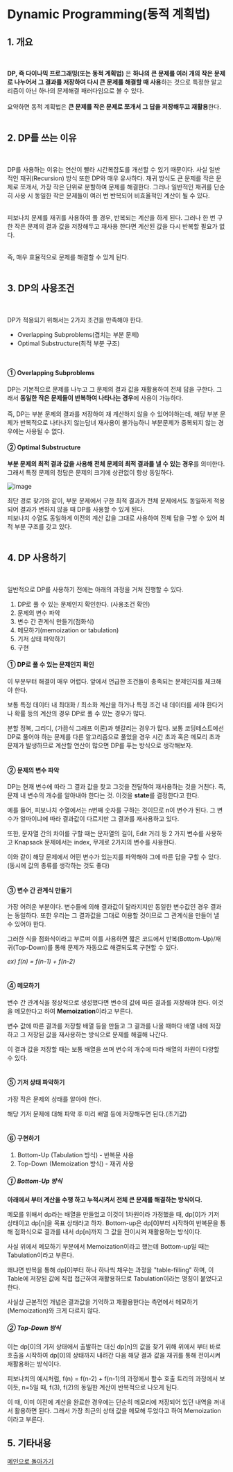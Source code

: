 # Dynamic Programming(동적 계획법)

## 1. 개요

<br/>

**DP, 즉 다이나믹 프로그래밍(또는 동적 계획법)** 은 **하나의 큰 문제를 여러 개의 작은 문제로 나누어서 그 결과를 저장하여 다시 큰 문제를 해결할 때 사용**하는 것으로 
특정한 알고리즘이 아닌 하나의 문제해결 패러다임으로 볼 수 있다. <br/><br/>
요약하면 동적 계획법은 **큰 문제를 작은 문제로 쪼개서 그 답을 저장해두고 재활용**한다. <br/><br/>

## 2. DP를 쓰는 이유

<br/>

DP를 사용하는 이유는 연산이 빨라 시간복잡도를 개선할 수 있기 때문이다. 사실 일반적인 재귀(Recursion) 방식 또한 DP와 매우 유사하다. 재귀 방식도 큰 문제를 작은 문제로 쪼개서, 가장 작은 단위로 분할하여 문제를 해결한다. 그러나 일반적인 재귀를 단순히 사용 시 동일한 작은 문제들이 여러 번 반복되어 비효율적인 계산이 될 수 있다.<br/><br/>

피보나치 문제를 재귀를 사용하여 풀 경우, 반복되는 계산을 하게 된다. 그러나 한 번 구한 작은 문제의 결과 값을 저장해두고 재사용 한다면 계산된 값을 다시 반복할 필요가 없다. <br/><br/>

즉, 매우 효율적으로 문제를 해결할 수 있게 된다. <br/><br/>

## 3. DP의 사용조건

<br/>

DP가 적용되기 위해서는 2가지 조건을 만족해야 한다.
- Overlapping Subproblems(겹치는 부분 문제)
- Optimal Substructure(최적 부분 구조)

<br/>

#### ① Overlapping Subproblems
DP는 기본적으로 문제를 나누고 그 문제의 결과 값을 재활용하여 전체 답을 구한다. 그래서 **동일한 작은 문제들이 반복하여 나타나는 경우**에 사용이 가능하다. <br/><br/>
즉, DP는 부분 문제의 결과를 저장하여 재 계산하지 않을 수 있어야하는데, 해당 부분 문제가 반복적으로 나타나지 않는담녀 재사용이 불가능하니 부분문제가 중복되지 않는 경우에는
사용될 수 없다.

#### ② Optimal Substructure
**부분 문제의 최적 결과 값을 사용해 전체 문제의 최적 결과를 낼 수 있는 경우**를 의미한다. 그래서 특정 문제의 정답은 문제의 크기에 상관없이 항상 동일하다. 

![image](https://github.com/nicehcy2/baekjoon/assets/105339362/5714d137-bbdb-437a-a324-76a0fd9e5621)

최단 경로 찾기와 같이, 부분 문제에서 구한 최적 결과가 전체 문제에서도 동일하게 적용되어 결과가 변하지 않을 때 DP를 사용할 수 있게 된다. <br/>
피보나치 수열도 동일하게 이전의 계산 값을 그대로 사용하여 전체 답을 구할 수 있어 최적 부분 구조를 갖고 있다. <br/><br/>

## 4. DP 사용하기

<br/>

일반적으로 DP를 사용하기 전에는 아래의 과정을 거쳐 진행할 수 있다.
1. DP로 풀 수 있는 문제인지 확인한다. (사용조건 확인)
2. 문제의 변수 파악
3. 변수 간 관계식 만들기(점화식)
4. 메모하기(memoization or tabulation)
5. 기저 상태 파악하기
6. 구현

#### ① DP로 풀 수 있는 문제인지 확인
이 부분부터 해결이 매우 어렵다. 앞에서 언급한 조건들이 충족되는 문제인지를 체크해야 한다. 

보통 특정 데이터 내 최대화 / 최소화 계산을 하거나 특정 조건 내 데이터를 세야 한다거나 확률 등의 계산의 경우 DP로 풀 수 있는 경우가 많다. 

분할 정복, 그리디, (가끔식 그래프 이론)과 헷갈리는 경우가 많다. 보통 코딩테스트에선 DP로 풀어야 하는 문제를 다른 알고리즘으로 풀었을 경우 시간 초과 혹은 메모리 초과 문제가 발생하므로 계산할 연산이 많으면 DP를 푸는 방식으로 생각해보자. <br/><br/>

#### ② 문제의 변수 파악
DP는 현재 변수에 따라 그 결과 값을 찾고 그것을 전달하여 재사용하는 것을 거친다. 즉, 문제 내 변수의 개수를 알아내야 한다는 것. 이것을 **state**를 결정한다고 한다.

예를 들어, 피보나치 수열에서는 n번째 숫자를 구하는 것이므로 n이 변수가 된다. 그 변수가 얼마이냐에 따라 결과값이 다르지만 그 결과를 재사용하고 있다. 

또한, 문자열 간의 차이를 구할 때는 문자열의 길이, Edit 거리 등 2 가지 변수를 사용하고 Knapsack 문제에서는 index, 무게로 2가지의 변수를 사용한다. 

이와 같이 해당 문제에서 어떤 변수가 있는지를 파악해야 그에 따른 답을 구할 수 있다. (동시에 값의 종류를 생각하는 것도 좋다) <br/><br/>

#### ③ 변수 간 관계식 만들기
가장 어려운 부분이다. 변수들에 의해 결과값이 달라지지만 동일한 변수값인 경우 결과는 동일하다. 또한 우리는 그 결과값을 그대로 이용할 것이므로 그 관계식을 만들어 낼 수 있어야 한다.

그러한 식을 점화식이라고 부르며 이를 사용하면 짧은 코드에서 반복(Bottom-Up)/재귀(Top-Down)를 통해 문제가 자동으로 해결되도록 구현할 수 있다.

_ex) f(n) = f(n-1) + f(n-2)_ <br/><br/>

#### ④ 메모하기
변수 간 관계식을 정상적으로 생성했다면 변수의 값에 따른 결과를 저장해야 한다. 이것을 메모한다고 하여 **Memoization**이라고 부른다.

변수 값에 따른 결과를 저장할 배열 등을 만들고 그 결과를 나올 때마다 배열 내에 저장하고 그 저장된 값을 재사용하는 방식으로 문제를 해결해 나간다.

이 결과 값을 저장할 때는 보통 배열을 쓰며 변수의 개수에 따라 배열의 차원이 다양할 수 있다. <br/><br/>

#### ⑤ 기저 상태 파악하기
가장 작은 문제의 상태를 알아야 한다.

해당 기저 문제에 대해 파악 후 미리 배열 등에 저장해두면 된다.(초기값) <br/><br/>

#### ⑥ 구현하기
1. Bottom-Up (Tabulation 방식) - 반복문 사용
2. Top-Down (Memoization 방식) - 재귀 사용

##### ① Bottom-Up 방식
**아래에서 부터 계산을 수행 하고 누적시켜서 전체 큰 문제를 해결하는 방식이다.**

메모를 위해서 dp라는 배열을 만들었고 이것이 1차원이라 가정했을 때, dp[0]가 기저 상태이고 dp[n]을 목표 상태라고 하자. Bottom-up은 dp[0]부터 시작하여 반복문을 통해 점화식으로 결과를 내서 dp[n]까지 그 값을 전이시켜 재활용하는 방식이다.

사실 위에서 메모하기 부분에서 Memoization이라고 했는데 Bottom-up일 때는 Tabulation이라고 부른다.

왜냐면 반복을 통해 dp[0]부터 하나 하나씩 채우는 과정을 "table-filling" 하며, 이 Table에 저장된 값에 직접 접근하여 재활용하므로 Tabulation이라는 명칭이 붙었다고 한다.

사실상 근본적인 개념은 결과값을 기억하고 재활용한다는 측면에서 메모하기(Memoization)와 크게 다르지 않다.

##### ② Top-Down 방식
이는 dp[0]의 기저 상태에서 출발하는 대신 dp[n]의 값을 찾기 위해 위에서 부터 바로 호출을 시작하여 dp[0]의 상태까지 내려간 다음 해당 결과 값을 재귀를 통해 전이시켜 재활용하는 방식이다.

피보나치의 예시처럼, f(n) = f(n-2) + f(n-1)의 과정에서 함수 호출 트리의 과정에서 보이듯, n=5일 때, f(3), f(2)의 동일한 계산이 반복적으로 나오게 된다.

이 때, 이미 이전에 계산을 완료한 경우에는 단순히 메모리에 저장되어 있던 내역을 꺼내서 활용하면 된다. 그래서 가장 최근의 상태 값을 메모해 두었다고 하여 Memoization 이라고 부른다.

## 5. 기타내용
[메인으로 돌아가기](https://github.com/nicehcy2/baekjoon)
